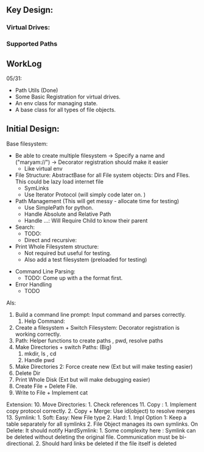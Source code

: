 
## Key Design:
### Virtual Drives:

### Supported Paths




## WorkLog
05/31:
- Path Utils (Done)
- Some Basic Registration for virtual drives. 
- An env class for managing state. 
- A base class for all types of file objects.

## Initial Design:
Base filesystem:
- Be able to create multiple filesystem -> Specify a name and ("maryam://") -> Decorator registration should make it easier
	- Like virtual env
- File Structure: AbstractBase for all File system objects: Dirs and FIles. This could be lazy load internet file
	- SymLinks
	- Use Iterator Protocol (will simply code later on. )
- Path Management (This will get messy - allocate time for testing)
	- Use SimplePath for python.
	- Handle Absolute and Relative Path
	- Handle ...: Will Require Child to know their parent
- Search:
	- TODO: 
	- Direct and recursive: 
- Print Whole Filesystem structure:
	- Not required but useful for testing.
	- Also add a test filesystem (preloaded  for testing)
* Command Line Parsing: 
	* TODO: Come up with a the format first. 
* Error Handling
	* TODO


AIs:
1.  Build a command line prompt: Input command and parses correctly.
	1. Help Command: 
2. Create a filesystem + Switch Filesystem: Decorator registration is working correctly.
3. Path: Helper functions to create paths , pwd, resolve paths
4. Make Directories + switch Paths: (Big)
	1. mkdir, ls , cd
	2. Handle pwd
5. Make Directories 2: Force create new (Ext but will make testing easier)
6. Delete Dir
7. Print Whole Disk (Ext but will make debugging easier)
8. Create File + Delete File.
9. Write to File + Implement cat


Extension:
10. Move Directories: 
	1. Check references
11. Copy :
	1. Implement copy protocol correctly. 
	2. Copy + Merge: Use id(object) to resolve merges
13. Symlink:
	1. Soft: Easy: New File type
	2. Hard: 
		1. Impl Option 1: Keep a table separately for all symlinks
		2. File Object manages its own symlinks. On Delete: It should notify HardSymlink:
			1. Some complexity here : Symlink can be deleted without deleting the original file. Communication must be bi-directional. 
			2. Should hard links be deleted if the file itself is deleted
			

